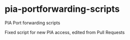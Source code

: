 # pia-portforwarding-scripts
PIA Port forwarding scripts

Fixed script for new PIA access, edited from Pull Requests
